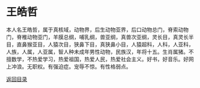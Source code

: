# 王皓哲

本人名王皓哲，属于真核域，动物界，后生动物亚界，后口动物总门，脊索动物门，脊椎动物亚门，羊膜总纲，哺乳纲，兽亚纲，真兽次亚纲，灵长目，真灵长半目，直鼻猴亚目，人猿次目，狭鼻下目，真狭鼻小目，人猿超科，人科，人亚科，人族，人属，人亚属，智人种未成年男性动物，民族汉，年将十五。生肖属猪。不擅数学，不热爱学习，热爱祖国，热爱人民，热爱社会主义。好书，好音乐。好网上冲浪。无职权。有强迫症。宠辱不惊。有性格弱点。

[返回目录](/index.html)
